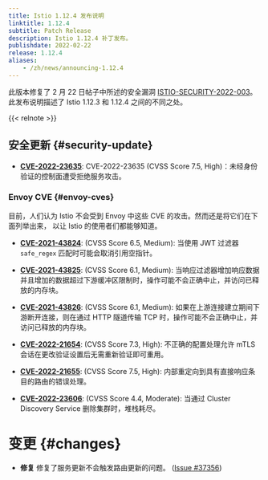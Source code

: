 ```yaml
---
title: Istio 1.12.4 发布说明
linktitle: 1.12.4
subtitle: Patch Release
description: Istio 1.12.4 补丁发布。
publishdate: 2022-02-22
release: 1.12.4
aliases:
    - /zh/news/announcing-1.12.4
---
```


此版本修复了 2 月 22 日帖子中所述的安全漏洞 [ISTIO-SECURITY-2022-003](/zh/news/security/istio-security-2022-003)。此发布说明描述了 Istio 1.12.3 和 1.12.4 之间的不同之处。

{{< relnote >}}

## 安全更新 {#security-update}

- __[CVE-2022-23635](https://cve.mitre.org/cgi-bin/cvekey.cgi?keyword=CVE-2022-23635)__:
  CVE-2022-23635 (CVSS Score 7.5, High)：未经身份验证的控制面遭受拒绝服务攻击。

### Envoy CVE {#envoy-cves}

目前，人们认为 Istio 不会受到 Envoy 中这些 CVE 的攻击。然而还是将它们在下面列举出来，
以让 Istio 的使用者们都能够知道。

- __[CVE-2021-43824](https://github.com/envoyproxy/envoy/security/advisories/GHSA-vj5m-rch8-5r2p)__:
  (CVSS Score 6.5, Medium): 当使用 JWT 过滤器 `safe_regex` 匹配时可能会取消引用空指针。

- __[CVE-2021-43825](https://github.com/envoyproxy/envoy/security/advisories/GHSA-h69p-g6xg-mhhh)__:
  (CVSS Score 6.1, Medium): 当响应过滤器增加响应数据并且增加的数据超过下游缓冲区限制时，操作可能不会正确中止，并访问已释放的内存块。

- __[CVE-2021-43826](https://github.com/envoyproxy/envoy/security/advisories/GHSA-cmx3-fvgf-83mf)__:
  (CVSS Score 6.1, Medium): 如果在上游连接建立期间下游断开连接，则在通过 HTTP 隧道传输 TCP 时，操作可能不会正确中止，并访问已释放的内存块。

- __[CVE-2022-21654](https://github.com/envoyproxy/envoy/security/advisories/GHSA-5j4x-g36v-m283)__:
  (CVSS Score 7.3, High): 不正确的配置处理允许 mTLS 会话在更改验证设置后无需重新验证即可重用。

- __[CVE-2022-21655](https://github.com/envoyproxy/envoy/security/advisories/GHSA-7r5p-7fmh-jxpg)__:
  (CVSS Score 7.5, High): 内部重定向到具有直接响应条目的路由的错误处理。

- __[CVE-2022-23606](https://github.com/envoyproxy/envoy/security/advisories/GHSA-9vp2-4cp7-vvxf)__:
  (CVSS Score 4.4, Moderate): 当通过 Cluster Discovery Service 删除集群时，堆栈耗尽。

# 变更 {#changes}

- **修复** 修复了服务更新不会触发路由更新的问题。
  ([Issue #37356](https://github.com/istio/istio/pull/37356))
